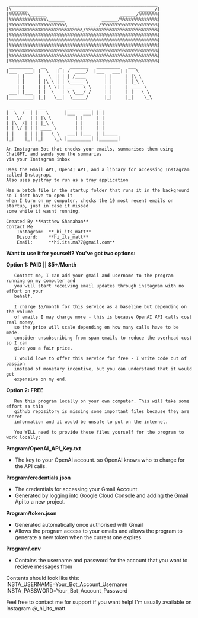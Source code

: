 ```
 ________________________________________________________
|\______                                          ______/|
|%%%%%%%\______                            ______/%%%%%%%|
|%%%%%%%%%%%%%%\______              ______/%%%%%%%%%%%%%%|
|%%%%%%%%%%%%%%%%%%%%%\_____  _____/%%%%%%%%%%%%%%%%%%%%%|
|%%%%%%%%%%%%%%%%%%%%%%%%%%%\/%%%%%%%%%%%%%%%%%%%%%%%%%%%|
|%%%%%%%%%%%%%%%%%%%%%%%%%%%%%%%%%%%%%%%%%%%%%%%%%%%%%%%%|
|%%%%%%%%%%%%%%%%%%%%%%%%%%%%%%%%%%%%%%%%%%%%%%%%%%%%%%%%|
|%%%%%%%%%%%%%%%%%%%%%%%%%%%%%%%%%%%%%%%%%%%%%%%%%%%%%%%%|
|%%%%%%%%%%%%%%%%%%%%%%%%%%%%%%%%%%%%%%%%%%%%%%%%%%%%%%%%|
|%%%%%%%%%%%%%%%%%%%%%%%%%%%%%%%%%%%%%%%%%%%%%%%%%%%%%%%%|
|%%%%%%%%%%%%%%%%%%%%%%%%%%%%%%%%%%%%%%%%%%%%%%%%%%%%%%%%|
 _________   __     _   _______   _________   ___
|___   ___| |  \   | | /  ____/  |___   ___| |   \
    | |     |   \  | | | /____       | |     | |\ \
    | |     | |\ \ | | \_____ \      | |     | |_\ \
    | |     | | \ \| | __    \ \     | |     | ____ \
 ___| |___  | |  \   | \ \___/ /     | |     | |   \ \
|_________| |_|   \__|  \_____/      |_|     |_|    \_\

 __    __   ___        _________   _
|  \  /  | |   \      |___   ___| | |
|   \/   | | |\ \         | |     | |
| |\  /| | | |_\ \        | |     | |
| | \/ | | | ____ \       | |     | |
| |    | | | |   \ \   ___| |___  | |_____
|_|    |_| |_|    \_\ |_________| |_______|
```
```
An Instagram Bot that checks your emails, summarises them using ChatGPT, and sends you the summaries
via your Instagram inbox

Uses the Gmail API, OpenAI API, and a library for accessing Instagram called Instagrapi
Also uses pystray to run as a tray application

Has a batch file in the startup folder that runs it in the background so I dont have to open it
when I turn on my computer. checks the 10 most recent emails on startup, just in case it missed
some while it wasnt running.
```

```
Created By **Matthew Shanahan**
Contact Me
    Instagram:  **_hi_its_matt**
    Discord:    **hi_its_matt**
    Email:      **hi.its.ma77@gmail.com**
```

**Want to use it for yourself? You've got two options:**

**Option 1: PAID || $5+/Month**
```
   Contact me, I can add your gmail and username to the program running on my computer and
   you will start receiving email updates through instagram with no effort on your
   behalf.

   I charge $5/month for this service as a baseline but depending on the volume
   of emails I may charge more - this is because OpenAI API calls cost real money,
   so the price will scale depending on how many calls have to be made.
   consider unsubscribing from spam emails to reduce the overhead cost so I can
   give you a fair price.

   I would love to offer this service for free - I write code out of passion
   instead of monetary incentive, but you can understand that it would get
   expensive on my end.
```


**Option 2: FREE**
```
   Run this program locally on your own computer. This will take some effort as this
   github repository is missing some important files because they are secret
   information and it would be unsafe to put on the internet.
   
   You WILL need to provide these files yourself for the program to work locally:
```
**Program/OpenAI_API_Key.txt**

   - The key to your OpenAI account. so OpenAI knows who to charge for the API
     calls.

**Program/credentials.json**

   - The credentials for accessing your Gmail Account.
   - Generated by logging into Google Cloud Console and adding the Gmail Api
     to a new project.

**Program/token.json**

   - Generated automatically once authorised with Gmail
   - Allows the program access to your emails and allows the program to generate
     a new token when the current one expires

**Program/.env**

   - Contains the username and password for the account that you want to recieve messages from

   Contents should look like this:
      INSTA_USERNAME=Your_Bot_Account_Username
      INSTA_PASSWORD=Your_Bot_Account_Password

Feel free to contact me for support if you want help! I'm usually available on Instagram @_hi_its_matt

